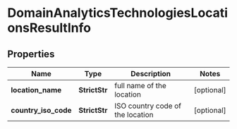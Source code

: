 # DomainAnalyticsTechnologiesLocationsResultInfo


## Properties

| Name | Type | Description | Notes |
|------------ | ------------- | ------------- | -------------|
**location_name** | **StrictStr** | full name of the location |[optional]|
**country_iso_code** | **StrictStr** | ISO country code of the location |[optional]|